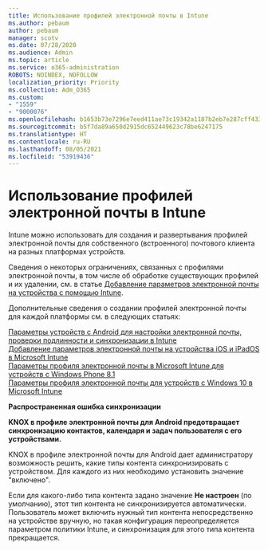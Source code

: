 ```yaml
---
title: Использование профилей электронной почты в Intune
ms.author: pebaum
author: pebaum
manager: scotv
ms.date: 07/28/2020
ms.audience: Admin
ms.topic: article
ms.service: o365-administration
ROBOTS: NOINDEX, NOFOLLOW
localization_priority: Priority
ms.collection: Adm_O365
ms.custom:
- "1559"
- "9000076"
ms.openlocfilehash: b1653b73e7296e7eed411ae73c19342a1187b2eb7e287cff4339ea0ca32d75c1
ms.sourcegitcommit: b5f7da89a650d2915dc652449623c78be6247175
ms.translationtype: HT
ms.contentlocale: ru-RU
ms.lasthandoff: 08/05/2021
ms.locfileid: "53919436"
---
```

# <a name="using-email-profiles-with-intune"></a>Использование профилей электронной почты в Intune

Intune можно использовать для создания и развертывания профилей электронной почты для собственного (встроенного) почтового клиента на разных платформах устройств.

Сведения о некоторых ограничениях, связанных с профилями электронной почты, в том числе об обработке существующих профилей и их удалении, см. в статье [Добавление параметров электронной почты на устройства с помощью Intune](https://docs.microsoft.com/intune/email-settings-configure).

Дополнительные сведения о создании профилей электронной почты для каждой платформы см. в следующих статьях:

[Параметры устройств с Android для настройки электронной почты, проверки подлинности и синхронизации в Intune](https://docs.microsoft.com/intune/email-settings-android)  
[Добавление параметров электронной почты на устройства iOS и iPadOS в Microsoft Intune](https://docs.microsoft.com/intune/email-settings-ios)  
[Параметры профиля электронной почты в Microsoft Intune для устройств с Windows Phone 8.1](https://docs.microsoft.com/intune/email-settings-windows-phone-8-1)  
[Параметры профиля электронной почты для устройств с Windows 10 в Microsoft Intune](https://docs.microsoft.com/intune/email-settings-windows-10)

**Распространенная ошибка синхронизации**

**KNOX в профиле электронной почты для Android предотвращает синхронизацию контактов, календаря и задач пользователя с его устройствами.**

KNOX в профиле электронной почты для Android дает администратору возможность решить, какие типы контента синхронизировать с устройством. Для каждого из них необходимо установить значение "включено".

Если для какого-либо типа контента задано значение **Не настроен** (по умолчанию), этот тип контента не синхронизируется автоматически. Пользователь может включить нужный тип контента непосредственно на устройстве вручную, но такая конфигурация переопределяется параметром политики Intune, и синхронизация для этого типа контента прекращается.

